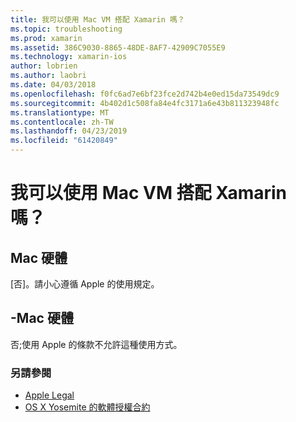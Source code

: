 ```yaml
---
title: 我可以使用 Mac VM 搭配 Xamarin 嗎？
ms.topic: troubleshooting
ms.prod: xamarin
ms.assetid: 386C9030-8865-48DE-8AF7-42909C7055E9
ms.technology: xamarin-ios
author: lobrien
ms.author: laobri
ms.date: 04/03/2018
ms.openlocfilehash: f0fc6ad7e6bf23fce2d742b4e0ed15da73549dc9
ms.sourcegitcommit: 4b402d1c508fa84e4fc3171a6e43b811323948fc
ms.translationtype: MT
ms.contentlocale: zh-TW
ms.lasthandoff: 04/23/2019
ms.locfileid: "61420849"
---
```

# <a name="can-i-use-a-mac-vm-with-xamarin"></a>我可以使用 Mac VM 搭配 Xamarin 嗎？ 

## <a name="mac-hardware"></a>Mac 硬體
[否]。請小心遵循 Apple 的使用規定。

## <a name="non-mac-hardware"></a>-Mac 硬體
否;使用 Apple 的條款不允許這種使用方式。

### <a name="see-also"></a>另請參閱
- [Apple Legal](https://www.apple.com/legal/)
- [OS X Yosemite 的軟體授權合約](http://images.apple.com/legal/sla/docs/OSX10103.pdf)
